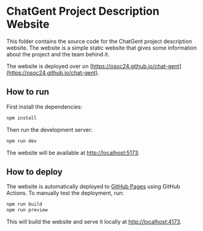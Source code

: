 # ChatGent Project Description Website

This folder contains the source code for the ChatGent project description website. The website is a simple static website that gives some information about the project and the team behind it.

The website is deployed over on [https://osoc24.github.io/chat-gent](https://osoc24.github.io/chat-gent).

## How to run

First install the dependencies:

```bash
npm install
```

Then run the development server:

```bash
npm run dev
```

The website will be available at [http://localhost:5173](http://localhost:5173).

## How to deploy

The website is automatically deployed to [GitHub Pages](https://osoc24.github.io/chat-gent) using GitHub Actions. To manually test the deployment, run:

```bash
npm run build
npm run preview
```

This will build the website and serve it locally at [http://localhost:4173](http://localhost:4173).
